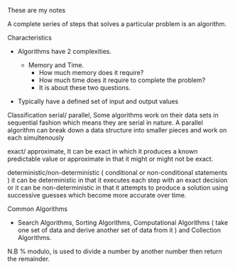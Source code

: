 These are my notes

A complete series of steps that solves a particular problem is an algorithm.

Characteristics

- Algorithms have 2 complexities.

  - Memory and Time.
    - How much memory does it require?
    - How much time does it require to complete the problem?
    - It is about these two questions.

- Typically have a defined set of input and output values

Classification
serial/ parallel,
Some algorithms work on their data sets in sequential fashion which means they are serial in nature. A parallel algorithm can break down a data structure into smaller pieces and work on each simultenously

exact/ approximate,
It can be exact in which it produces a known predictable value or approximate in that it might or might not be exact.

deterministic/non-deterministic ( conditional or non-conditional statements )
it can be deterministic in that it executes each step with an exact decision or it can be non-deterministic in that it attempts to produce a solution using successive guesses which become more accurate over time.

Common Algorithms

- Search Algorithms, Sorting Algorithms, Computational Algorithms ( take one set of data and derive another set of data from it ) and Collection Algorithms.

N.B
% modulo, is used to divide a number by another number then return the remainder.
